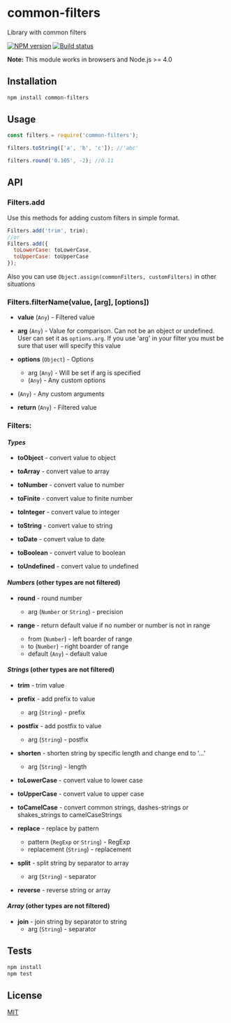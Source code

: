 # common-filters
Library with common filters

[![NPM version](https://img.shields.io/npm/v/common-filters.svg)](https://npmjs.org/package/common-filters)
[![Build status](https://img.shields.io/travis/tamtakoe/common-filters.svg)](https://travis-ci.org/tamtakoe/common-filters)

**Note:** This module works in browsers and Node.js >= 4.0

## Installation

```sh
npm install common-filters
```

## Usage

```js
const filters = require('common-filters');

filters.toString(['a', 'b', 'c']); //'abc'

filters.round('0.105', -2); //0.11
```

## API

### Filters.add

Use this methods for adding custom filters in simple format.
```js
Filters.add('trim', trim);
//or
Filters.add({
  toLowerCase: toLowerCase,
  toUpperCase: toUpperCase
});

```
Also you can use `Object.assign(commonFilters, customFilters)` in other situations


### Filters.filterName(value, [arg], [options])

- **value** (`Any`) - Filtered value

- **arg** (`Any`) - Value for comparison. Can not be an object or undefined. User can set it as `options.arg`.
                    If you use 'arg' in your filter you must be sure that user will specify this value

- **options** (`Object`) - Options
  * arg (`Any`) - Will be set if arg is specified
  * (`Any`) - Any custom options

- (`Any`) - Any custom arguments

- **return** (`Any`) - Filtered value


### Filters:

#### *Types*

- **toObject** - convert value to object

- **toArray** - convert value to array

- **toNumber** - convert value to number

- **toFinite** - convert value to finite number

- **toInteger** - convert value to integer

- **toString** - convert value to string

- **toDate** - convert value to date

- **toBoolean** - convert value to boolean

- **toUndefined** - convert value to undefined


#### *Numbers* (other types are not filtered)

- **round** - round number
  * arg (`Number` or `String`) - precision

- **range** - return default value if no number or  number is not in range
  * from (`Number`) - left boarder of range
  * to (`Number`) - right boarder of range
  * default (`Any`) - default value


#### *Strings* (other types are not filtered)

- **trim** - trim value

- **prefix** - add prefix to value
  * arg (`String`) - prefix

- **postfix** - add postfix to value
  * arg (`String`) - postfix

- **shorten** - shorten string by specific length and change end to '...'
  * arg (`String`) - length

- **toLowerCase** - convert value to lower case

- **toUpperCase** - convert value to upper case

- **toCamelCase** - convert common strings, dashes-strings or shakes_strings to camelCaseStrings

- **replace** - replace by pattern
  * pattern (`RegExp` or `String`) - RegExp
  * replacement (`String`) - replacement

- **split** - split string by separator to array
  * arg (`String`) - separator

- **reverse** - reverse string or array


#### *Array* (other types are not filtered)

- **join** - join string by separator to string
  * arg (`String`) - separator

## Tests

```sh
npm install
npm test
```

## License

[MIT](LICENSE)